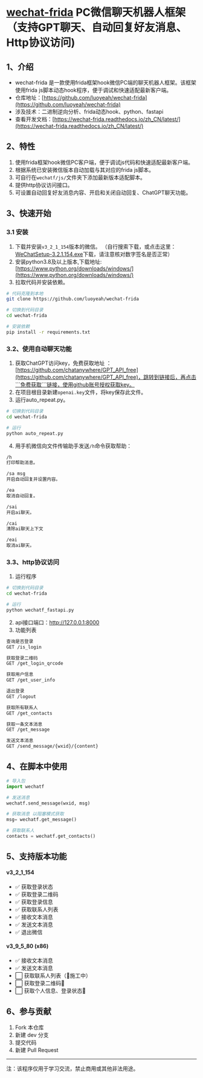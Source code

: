 
# [wechat-frida](https://github.com/luoyeah/wechat-frida) PC微信聊天机器人框架 （支持GPT聊天、自动回复好友消息、Http协议访问)
## 1、介绍
* wechat-frida 是一款使用frida框架hook微信PC端的聊天机器人框架。该框架使用frida js脚本动态hook程序，便于调试和快速适配最新客户端。
* 仓库地址：[https://github.com/luoyeah/wechat-frida](https://github.com/luoyeah/wechat-frida)
* 涉及技术：二进制逆向分析、frida动态hook、python、fastapi
* 查看开发文档：[https://wechat-frida.readthedocs.io/zh_CN/latest/](https://wechat-frida.readthedocs.io/zh_CN/latest/)

## 2、特性

1. 使用frida框架hook微信PC客户端，便于调试js代码和快速适配最新客户端。
2. 根据系统已安装微信版本自动加载与其对应的frida js脚本。
3. 可自行在```wechatf/js/```文件夹下添加最新版本适配脚本。
4. 提供http协议访问接口。
5. 可设置自动回复好友消息内容、开启和关闭自动回复、ChatGPT聊天功能。
## 3、快速开始
### 3.1 安装
1. 下载并安装```v3_2_1_154```版本的微信。 （自行搜索下载，或点击这里：[WeChatSetup-3.2.1.154.exe](https://www.dngswin10.com/pcrj/15.html)下载，请注意核对数字签名是否正常）
2. 安装python3.8及以上版本,下载地址:[https://www.python.org/downloads/windows/](https://www.python.org/downloads/windows/)
4. 拉取代码并安装依赖。
```bash
# 代码克隆到本地
git clone https://github.com/luoyeah/wechat-frida

# 切换到代码目录
cd wechat-frida

# 安装依赖
pip install -r requirements.txt
```
###  3.2、使用自动聊天功能
1. 获取ChatGPT访问key，免费获取地址 ：[https://github.com/chatanywhere/GPT_API_free](https://github.com/chatanywhere/GPT_API_free)，跳转到链接后，再点击```免费获取```链接，使用github账号授权获取key。
2. 在项目根目录新建```openai.key```文件，将key保存此文件。
3. 运行auto_repeat.py。

```bash
# 切换到代码目录
cd wechat-frida

# 运行
python auto_repeat.py
```
4. 用手机微信向文件传输助手发送```/h```命令获取帮助：
 ```bash
/h
打印帮助消息。

/sa msg
开启自动回复并设置内容。

/ea
取消自动回复。

/sai
开启ai聊天。

/cai
清除ai聊天上下文

/eai
取消ai聊天。
 ```
### 3.3、http协议访问

1. 运行程序
```bash
# 切换到代码目录
cd wechat-frida

# 运行
python wechatf_fastapi.py
```
2. api接口端口：http://127.0.0.1:8000
3. 功能列表
```bash
查询是否登录
GET /is_login

获取登录二维码
GET /get_login_qrcode

获取用户信息
GET /get_user_info

退出登录
GET /logout

获取所有联系人
GET /get_contacts

获取一条文本消息
GET /get_message

发送文本消息
GET /send_message/{wxid}/{content}
```

## 4、在脚本中使用
```python
# 导入包
import wechatf

# 发送消息
wechatf.send_message(wxid, msg)

# 获取消息 以阻塞模式获取
msg= wechatf.get_message()

# 获取联系人
contacts = wechatf.get_contacts()
```

## 5、支持版本功能

#### v3_2_1_154

* ✅ 获取登录状态
* ✅ 获取登录二维码
* ✅ 获取登录信息
* ✅ 获取联系人列表
* ✅ 接收文本消息
* ✅ 发送文本消息
* ✅ 退出微信

#### v3_9_5_80 (x86)

* ✅ 接收文本消息
* ✅ 发送文本消息
* ⬜ 获取联系人列表（🚧施工中）
* ⬜ 获取登录二维码🚧
* ⬜ 获取个人信息、登录状态🚧


##  6、参与贡献

1.  Fork 本仓库
2.  新建 dev 分支
3.  提交代码
4.  新建 Pull Request

-----------------------------------
注：该程序仅用于学习交流，禁止商用或其他非法用途。